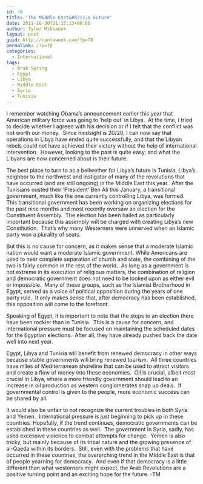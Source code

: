 ```yaml
---
id: 78
title: 'The Middle East&#8217;s Future'
date: 2011-10-30T21:15:13+00:00
author: Tyler Miksanek
layout: post
guid: http://rantaweek.com/?p=78
permalink: /?p=78
categories:
  - International
tags:
  - Arab Spring
  - Egypt
  - Libya
  - Middle East
  - Syria
  - Tunisia
---
```

I remember watching Obama&#8217;s announcement earlier this year that American military force was going to &#8216;help out&#8217; in Libya.  At the time, I tried to decide whether I agreed with his decision or if I felt that the conflict was not worth our money.  Since hindsight is 20/20, I can now say that operations in Libya have ended quite successfully, and that the Libyan rebels could not have achieved their victory without the help of international intervention.  However, looking to the past is quite easy, and what the Libyans are now concerned about is their future.

The best place to turn to as a bellwether for Libya&#8217;s future is Tunisia, Libya&#8217;s neighbor to the northwest and instigator of many of the revolutions that have occurred (and are still ongoing) in the Middle East this year.  After the Tunisians ousted their &#8216;President&#8217; Ben Ali this January, a transitional government, much like the one currently controlling Libya, was formed.  This transitional government has been working on organizing elections for the past nine months and most recently oversaw an election for the Constituent Assembly.  The election has been hailed as particularly important because this assembly will be charged with creating Libya&#8217;s new Constitution.  That&#8217;s why many Westerners were unnerved when an Islamic party won a plurality of seats.

But this is no cause for concern, as it makes sense that a moderate Islamic nation would want a moderate Islamic government. While Americans are used to near complete separation of church and state, the combining of the two is fairly common in the rest of the world.  As long as a government is not extreme in its execution of religious matters, the combination of religion and democratic government does not need to be looked upon as either evil or impossible.  Many of these groups, such as the Islamist Brotherhood in Egypt, served as a voice of political opposition during the years of one party rule.  It only makes sense that, after democracy has been established, this opposition will come to the forefront.

Speaking of Egypt, it is important to note that the steps to an election there have been rockier than in Tunisia.  This is a cause for concern, and international pressure must be focused on maintaining the scheduled dates for the Egyptian elections.  After all, they have already pushed back the date well into next year.

Egypt, Libya and Tunisia will benefit from renewed democracy in other ways because stable governments will bring renewed tourism.  All three countries have miles of Mediterranean shoreline that can be used to attract visitors and create a flow of money into these economies.  Oil is crucial, albeit most crucial in Libya, where a more friendly government should lead to an increase in oil production as western conglomerates snap up deals.  If governmental control is given to the people, more economic success can be shared by all.

It would also be unfair to not recognize the current troubles in both Syria and Yemen.  International pressure is just beginning to pick up in these countries. Hopefully, if the trend continues, democratic governments can be established in these countries as well.  The government in Syria, sadly, has used excessive violence to combat attempts for change.  Yemen is also tricky, but mainly because of its tribal nature and the growing presence of al-Qaeda within its borders.  Still, even with the problems that have occurred in these countries, the overarching trend in the Middle East is that of people yearning for democracy.  And even if that democracy is a little different than what westerners might expect, the Arab Revolutions are a positive turning point and an exciting hope for the future. -TM